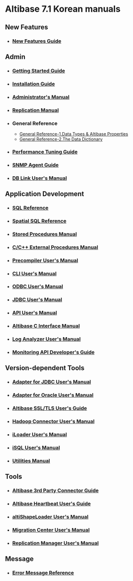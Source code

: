 # Altibase 7.1 Korean manuals

## New Features

- ### [New Features Guide](https://github.com/ALTIBASE/Documents/blob/master/Manuals/Altibase_7.1/kor/PDF/New%20Features%20Guide.pdf)

## Admin

- ### [Getting Started Guide](https://github.com/ALTIBASE/Documents/blob/master/Manuals/Altibase_7.1/kor/PDF/Getting%20Started%20Guide.pdf)

- ### [Installation Guide](https://github.com/ALTIBASE/Documents/blob/master/Manuals/Altibase_7.1/kor/PDF/Installation%20Guide.pdf)

- ### [Administrator's Manual](https://github.com/ALTIBASE/Documents/blob/master/Manuals/Altibase_7.1/kor/PDF/Administrator's%20Manual.pdf)

- ### [Replication Manual](https://github.com/ALTIBASE/Documents/blob/master/Manuals/Altibase_7.1/kor/PDF/Replication%20Manual.pdf)

- ### General Reference
  
  - [General Reference-1.Data Types & Altibase Properties](https://github.com/ALTIBASE/Documents/blob/master/Manuals/Altibase_7.1/kor/PDF/General%20Reference-1.Data%20Types%20%26%20Altibase%20Properties.pdf)
  - [General Reference-2.The Data Dictionary](https://github.com/ALTIBASE/Documents/blob/master/Manuals/Altibase_7.1/kor/PDF/General%20Reference-2.The%20Data%20Dictionary.pdf)

- ### [Performance Tuning Guide](https://github.com/ALTIBASE/Documents/blob/master/Manuals/Altibase_7.1/kor/PDF/Performance%20Tuning%20Guide.pdf)

- ### [SNMP Agent Guide](https://github.com/ALTIBASE/Documents/blob/master/Manuals/Altibase_7.1/kor/PDF/SNMP%20Agent%20Guide.pdf)

- ### [DB Link User's Manual](https://github.com/ALTIBASE/Documents/blob/master/Manuals/Altibase_7.1/kor/PDF/DB%20Link%20User's%20Manual.pdf)

## Application Development

- ### [SQL Reference](https://github.com/ALTIBASE/Documents/blob/master/Manuals/Altibase_7.1/kor/PDF/SQL%20Reference.pdf)

- ### [Spatial SQL Reference](https://github.com/ALTIBASE/Documents/blob/master/Manuals/Altibase_7.1/kor/PDF/Spatial%20SQL%20Reference.pdf)

- ### [Stored Procedures Manual](https://github.com/ALTIBASE/Documents/blob/master/Manuals/Altibase_7.1/kor/PDF/Stored%20Procedures%20Manual.pdf)

- ### [C/C++ External Procedures Manual](https://github.com/ALTIBASE/Documents/blob/master/Manuals/Altibase_7.1/kor/PDF/External%20Procedures%20Manual.pdf)

- ### [Precompiler User's Manual](https://github.com/ALTIBASE/Documents/blob/master/Manuals/Altibase_7.1/kor/PDF/Precompiler%20User's%20Manual.pdf)

- ### [CLI User's Manual](https://github.com/ALTIBASE/Documents/blob/master/Manuals/Altibase_7.1/kor/PDF/CLI%20User's%20Manual.pdf)

- ### [ODBC User's Manual](https://github.com/ALTIBASE/Documents/blob/master/Manuals/Altibase_7.1/kor/PDF/ODBC%20User's%20Manual.pdf)

- ### [JDBC User's Manual](https://github.com/ALTIBASE/Documents/blob/master/Manuals/Altibase_7.1/kor/PDF/JDBC%20User's%20Manual.pdf)

- ### [API User's Manual](https://github.com/ALTIBASE/Documents/blob/master/Manuals/Altibase_7.1/kor/PDF/API%20User's%20Manual.pdf)

- ### [Altibase C Interface Manual](https://github.com/ALTIBASE/Documents/blob/master/Manuals/Altibase_7.1/kor/PDF/Altibase%20C%20Interface%20Manual.pdf)

- ### [Log Analyzer User's Manual](https://github.com/ALTIBASE/Documents/blob/master/Manuals/Altibase_7.1/kor/PDF/Log%20Analyzer%20User's%20Manual.pdf)

- ### [Monitoring API Developer's Guide](https://github.com/ALTIBASE/Documents/blob/master/Manuals/Altibase_7.1/kor/PDF/Monitoring%20API%20Developer's%20Guide.pdf)

## Version-dependent Tools

- ### [Adapter for JDBC User's Manual](https://github.com/ALTIBASE/Documents/blob/master/Manuals/Altibase_7.1/kor/PDF/Adapter%20for%20JDBC%20User's%20Manual.pdf)

- ### [Adapter for Oracle User's Manual](https://github.com/ALTIBASE/Documents/blob/master/Manuals/Altibase_7.1/kor/PDF/Adapter%20for%20Oracle%20User's%20Manual.pdf)

- ### [Altibase SSL/TLS User's Guide](https://github.com/ALTIBASE/Documents/blob/master/Manuals/Altibase_7.1/kor/PDF/Altibase%20SSL%20TLS%20User's%20Guide.pdf)

- ### [Hadoop Connector User's Manual](https://github.com/ALTIBASE/Documents/blob/master/Manuals/Altibase_7.1/kor/PDF/Hadoop%20Connector%20User's%20Manual.pdf)

- ### [iLoader User's Manual](https://github.com/ALTIBASE/Documents/blob/master/Manuals/Altibase_7.1/kor/PDF/iLoader%20User's%20Manual.pdf)

- ### [iSQL User's Manual](https://github.com/ALTIBASE/Documents/blob/master/Manuals/Altibase_7.1/kor/PDF/iSQL%20User's%20Manual.pdf)

- ### [Utilities Manual](https://github.com/ALTIBASE/Documents/blob/master/Manuals/Altibase_7.1/kor/PDF/Utilities%20Manual.pdf)

## Tools

- ### [Altibase 3rd Party Connector Guide](https://github.com/ALTIBASE/Documents/blob/master/Manuals/Tools/kor/PDF/Altibase%203rd%20Party%20Connector%20Guide.pdf)

- ### [Altibase Heartbeat User's Guide](https://github.com/ALTIBASE/Documents/blob/master/Manuals/Tools/kor/PDF/Altibase%20Heartbeat%20User's%20Guide.pdf)

- ### [altiShapeLoader User's Manual](https://github.com/ALTIBASE/Documents/blob/master/Manuals/Tools/kor/PDF/altiShapeLoader%20User's%20Manual.pdf)

- ### [Migration Center User's Manual](https://github.com/ALTIBASE/Documents/blob/master/Manuals/Tools/kor/PDF/Migration%20Center%20User's%20Manual.pdf)

- ### [Replication Manager User's Manual](https://github.com/ALTIBASE/Documents/blob/master/Manuals/Tools/kor/PDF/Replication%20Manager%20User's%20Manual.pdf)

## Message

- ### [Error Message Reference](https://github.com/ALTIBASE/Documents/blob/master/Manuals/Altibase_7.1/kor/PDF/Error%20Message%20Reference.pdf)
